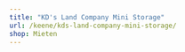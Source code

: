 ```yaml
---
title: "KD's Land Company Mini Storage"
url: /keene/kds-land-company-mini-storage/
shop: Mieten
---
```

